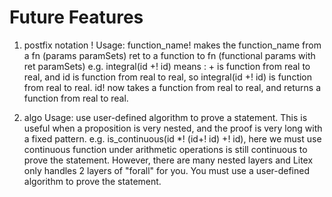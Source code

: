 # Future Features

1. postfix notation !
Usage: function_name! makes the function_name from a fn (params paramSets) ret to a function to fn (functional params with ret paramSets)
e.g. integral(id +! id) means : + is function from real to real, and id is function from real to real, so integral(id +! id) is function from real to real. id! now takes a function from real to real, and returns a function from real to real.

2. algo
Usage: use user-defined algorithm to prove a statement. This is useful when a proposition is very nested, and the proof is very long with a fixed pattern.
e.g. is_continuous(id *! (id+! id) +! id), here we must use continuous function under arithmetic operations is still continuous to prove the statement. However, there are many nested layers and Litex only handles 2 layers of "forall" for you. You must use a user-defined algorithm to prove the statement.
